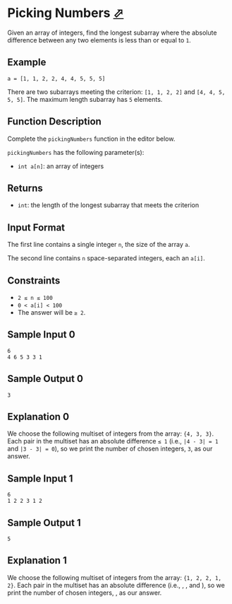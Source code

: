 # Picking Numbers [⬀](https://www.hackerrank.com/challenges/picking-numbers)

Given an array of integers, find the longest subarray where the absolute difference between any two elements is less than or equal to `1`.

## Example
```
a = [1, 1, 2, 2, 4, 4, 5, 5, 5]
```


There are two subarrays meeting the criterion: `[1, 1, 2, 2]` and `[4, 4, 5, 5, 5]`. The maximum length subarray has `5` elements.

## Function Description

Complete the `pickingNumbers` function in the editor below.

`pickingNumbers` has the following parameter(s):

- `int a[n]`: an array of integers

## Returns

- `int`: the length of the longest subarray that meets the criterion

## Input Format

The first line contains a single integer `n`, the size of the array `a`.

The second line contains `n` space-separated integers, each an `a[i]`.

## Constraints
- `2 ≤ n ≤ 100`
- `0 < a[i] < 100`
- The answer will be `≥ 2`.

## Sample Input 0
```
6
4 6 5 3 3 1
```

## Sample Output 0
```
3
```

## Explanation 0

We choose the following multiset of integers from the array: `{4, 3, 3}`. Each pair in the multiset has an absolute difference `≤ 1` (i.e., `|4 - 3| = 1` and `|3 - 3| = 0`), so we print the number of chosen integers, `3`, as our answer.

## Sample Input 1
```
6
1 2 2 3 1 2
```

## Sample Output 1
```
5
```

## Explanation 1

We choose the following multiset of integers from the array: `{1, 2, 2, 1, 2}`. Each pair in the multiset has an absolute difference  (i.e., , , and ), so we print the number of chosen integers, , as our answer.
